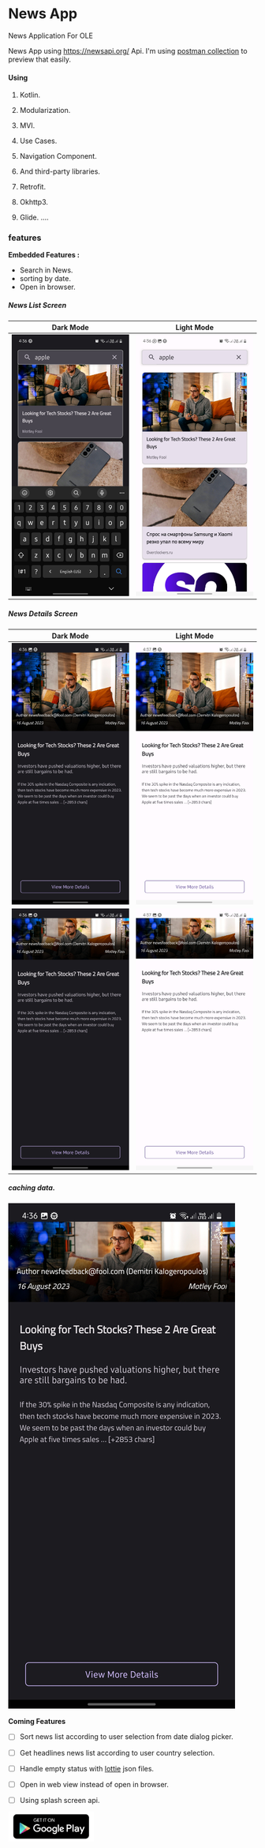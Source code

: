 # News App
News Application For OLE

News App using https://newsapi.org/ Api.
I'm using  [postman collection](https://elements.getpostman.com/redirect?entityId=19417510-d67c72fb-5224-47bc-9aea-ca775aee486a&entityType=collection) to preview that easily.







#### Using 

1. Kotlin.

2. Modularization.

3. MVI.

4. Use Cases.

5. Navigation Component.

6. And third-party libraries.

7. Retrofit.

8. Okhttp3.

9. Glide.
    ....

  


### features

**Embedded Features :**

 - Search in News.
 - sorting by date.
 - Open in browser.



##### News List Screen

| Dark Mode                                                    | Light Mode                                                   |
| ------------------------------------------------------------ | ------------------------------------------------------------ |
| ![First Screen Dark](https://github.com/AhmedSheref96/NewsApp/blob/master/screen1_dark.jpg) | ![First Screen Light](https://github.com/AhmedSheref96/NewsApp/blob/master/screen1_light.jpg) |



##### News Details Screen


| Dark Mode                                                    | Light Mode                                                   |
| ------------------------------------------------------------ | ------------------------------------------------------------ |
|![Second Screen Dark](https://github.com/AhmedSheref96/NewsApp/blob/master/screen2_dark.jpg) | ![Second Screen Light](https://github.com/AhmedSheref96/NewsApp/blob/master/screen2_light.jpg) |
| ![Third Screen Dark](https://github.com/AhmedSheref96/NewsApp/blob/master/screen3_dark.jpg) | ![Third Screen Light](https://github.com/AhmedSheref96/NewsApp/blob/master/screen3_light.jpg) |



##### caching data. 

[![Caching Experment Video](https://github.com/AhmedSheref96/NewsApp/blob/master/screen3_dark.jpg)](https://github.com/AhmedSheref96/NewsApp/blob/master/screen_recording2.mp4)

**Coming Features**

- [ ] Sort news list according to user selection from date dialog picker.
- [ ] Get headlines news list according to user country selection.
- [ ] Handle empty status with [lottie](https://lottiefiles.com/) json files.
- [ ] Open in web view instead of open in browser.
- [ ] Using splash screen api.



<a href="https://play.google.com/store/apps/details?id=com.el3sas.newsapp" target="blank"><img align="center" src="https://github.com/AhmedSheref96/NewsApp/blob/master/store_img.png" alt="Get It On Store" height="60"/></a>

